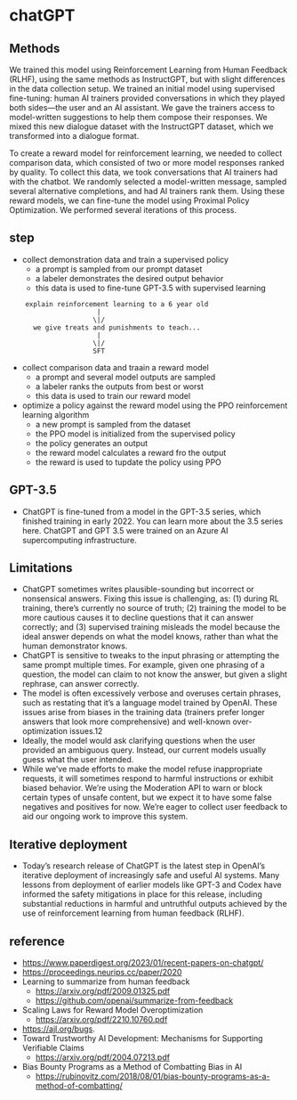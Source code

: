 
# chatGPT

## Methods
We trained this model using Reinforcement Learning from Human Feedback (RLHF), using the same methods as InstructGPT, but with slight differences in the data collection setup. We trained an initial model using supervised fine-tuning: human AI trainers provided conversations in which they played both sides—the user and an AI assistant. We gave the trainers access to model-written suggestions to help them compose their responses. We mixed this new dialogue dataset with the InstructGPT dataset, which we transformed into a dialogue format.

To create a reward model for reinforcement learning, we needed to collect comparison data, which consisted of two or more model responses ranked by quality. To collect this data, we took conversations that AI trainers had with the chatbot. We randomly selected a model-written message, sampled several alternative completions, and had AI trainers rank them. Using these reward models, we can fine-tune the model using Proximal Policy Optimization. We performed several iterations of this process.

## step
- collect demonstration data and train a supervised policy
  - a prompt is sampled from our prompt dataset
  - a labeler demonstrates the desired output behavior
  - this data is used to fine-tune GPT-3.5 with supervised learning
```
    explain reinforcement learning to a 6 year old
                      |
                     \|/
      we give treats and punishments to teach...
                      |
                     \|/
                     SFT
```
- collect comparison data and traain a reward model
  - a prompt and several model outputs are sampled
  - a labeler ranks the outputs from best or worst
  - this data is used to train our reward model
- optimize a policy against the reward model using the PPO reinforcement learning algorithm
  - a new prompt is sampled from the dataset
  - the PPO model is initialized from the supervised policy
  - the policy generates an output
  - the reward model calculates a reward fro the output
  - the reward is used to tupdate the policy using PPO

## GPT-3.5
- ChatGPT is fine-tuned from a model in the GPT-3.5 series, which finished training in early 2022. You can learn more about the 3.5 series here. ChatGPT and GPT 3.5 were trained on an Azure AI supercomputing infrastructure.

## Limitations
- ChatGPT sometimes writes plausible-sounding but incorrect or nonsensical answers. Fixing this issue is challenging, as: (1) during RL training, there’s currently no source of truth; (2) training the model to be more cautious causes it to decline questions that it can answer correctly; and (3) supervised training misleads the model because the ideal answer depends on what the model knows, rather than what the human demonstrator knows.
- ChatGPT is sensitive to tweaks to the input phrasing or attempting the same prompt multiple times. For example, given one phrasing of a question, the model can claim to not know the answer, but given a slight rephrase, can answer correctly.
- The model is often excessively verbose and overuses certain phrases, such as restating that it’s a language model trained by OpenAI. These issues arise from biases in the training data (trainers prefer longer answers that look more comprehensive) and well-known over-optimization issues.12
- Ideally, the model would ask clarifying questions when the user provided an ambiguous query. Instead, our current models usually guess what the user intended.
- While we’ve made efforts to make the model refuse inappropriate requests, it will sometimes respond to harmful instructions or exhibit biased behavior. We’re using the Moderation API to warn or block certain types of unsafe content, but we expect it to have some false negatives and positives for now. We’re eager to collect user feedback to aid our ongoing work to improve this system.

## Iterative deployment
- Today’s research release of ChatGPT is the latest step in OpenAI’s iterative deployment of increasingly safe and useful AI systems. Many lessons from deployment of earlier models like GPT-3 and Codex have informed the safety mitigations in place for this release, including substantial reductions in harmful and untruthful outputs achieved by the use of reinforcement learning from human feedback (RLHF).

## reference
- https://www.paperdigest.org/2023/01/recent-papers-on-chatgpt/
- https://proceedings.neurips.cc/paper/2020
- Learning to summarize from human feedback
  - https://arxiv.org/pdf/2009.01325.pdf
  - https://github.com/openai/summarize-from-feedback
- Scaling Laws for Reward Model Overoptimization
  - https://arxiv.org/pdf/2210.10760.pdf
- https://ajl.org/bugs.
- Toward Trustworthy AI Development: Mechanisms for Supporting Verifiable Claims
  - https://arxiv.org/pdf/2004.07213.pdf
- Bias Bounty Programs as a Method of Combatting Bias in AI
  - https://rubinovitz.com/2018/08/01/bias-bounty-programs-as-a-method-of-combatting/
